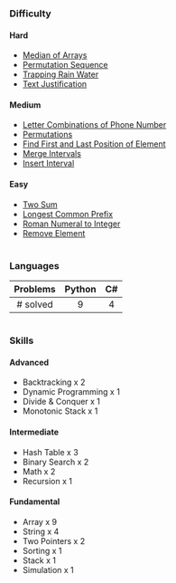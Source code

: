### Difficulty

#### Hard
* [Median of Arrays](MedianOfArrays/findmediansortedarrays.py)
* [Permutation Sequence](PermutationSequence/permutationsequence.cs)
* [Trapping Rain Water](TrappingRainWater/traprainwater.cs)
* [Text Justification](TextJustification/textjustification.py)

#### Medium
* [Letter Combinations of Phone Number](/LetterCombinationsOfPhoneNumber/phonenumberletters.py)
* [Permutations](Permutations/permutations.py)
* [Find First and Last Position of Element](FirstandLastPosition/findfirstlast.py)
* [Merge Intervals](MergeIntervals/mergeintervals.py)
* [Insert Interval](InsertInterval/insertinterval.py)

#### Easy
* [Two Sum](TwoSum/twosum.py)
* [Longest Common Prefix](LongestCommonPrefix/longestcommonprefix.py)
* [Roman Numeral to Integer](RomanToInteger/romantoint.cs)
* [Remove Element](RemoveElement/removeelement.cs)

#

### Languages

| Problems | Python | C# |
|:--------:|:------:|:--:|
| # solved |   9    | 4  |

#

### Skills
#### Advanced
* Backtracking x 2
* Dynamic Programming x 1
* Divide & Conquer x 1
* Monotonic Stack x 1
#### Intermediate
* Hash Table x 3
* Binary Search x 2
* Math x 2
* Recursion x 1
#### Fundamental
* Array x 9
* String x 4
* Two Pointers x 2
* Sorting x 1
* Stack x 1
* Simulation x 1
